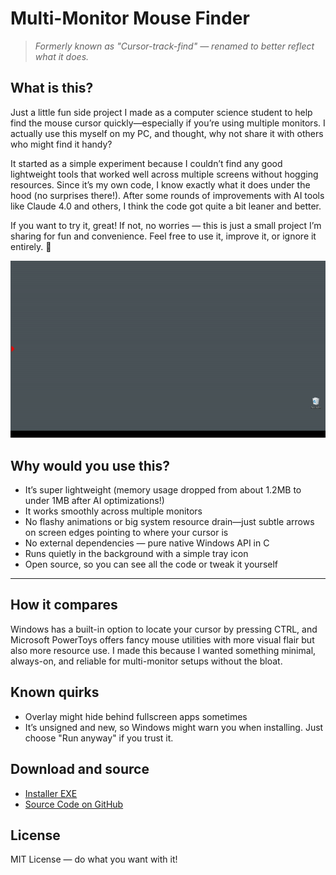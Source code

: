 # Multi-Monitor Mouse Finder

> *Formerly known as "Cursor-track-find" — renamed to better reflect what it does.*


## What is this?

Just a little fun side project I made as a computer science student to help find the mouse cursor quickly—especially if you’re using multiple monitors. I actually use this myself on my PC, and thought, why not share it with others who might find it handy?

It started as a simple experiment because I couldn’t find any good lightweight tools that worked well across multiple screens without hogging resources. Since it’s my own code, I know exactly what it does under the hood (no surprises there!). After some rounds of improvements with AI tools like Claude 4.0 and others, I think the code got quite a bit leaner and better.

If you want to try it, great! If not, no worries — this is just a small project I’m sharing for fun and convenience. Feel free to use it, improve it, or ignore it entirely. 🙂

![Demo](demo/Cursor_Find_and_Track_demo.gif)


## Why would you use this?

* It’s super lightweight (memory usage dropped from about 1.2MB to under 1MB after AI optimizations!)
* It works smoothly across multiple monitors
* No flashy animations or big system resource drain—just subtle arrows on screen edges pointing to where your cursor is
* No external dependencies — pure native Windows API in C
* Runs quietly in the background with a simple tray icon
* Open source, so you can see all the code or tweak it yourself

---

## How it compares

Windows has a built-in option to locate your cursor by pressing CTRL, and Microsoft PowerToys offers fancy mouse utilities with more visual flair but also more resource use. I made this because I wanted something minimal, always-on, and reliable for multi-monitor setups without the bloat.

## Known quirks

* Overlay might hide behind fullscreen apps sometimes
* It’s unsigned and new, so Windows might warn you when installing. Just choose "Run anyway" if you trust it.

## Download and source

* [Installer EXE](https://github.com/inspiringsource/Multi-Monitor-Mouse-Finder/releases/download/v1.2.1/Multi-Monitor-Mouse-Finder-Setup1.2.1.exe)
* [Source Code on GitHub](https://github.com/inspiringsource/Multi-Monitor-Mouse-Finder/archive/refs/tags/v1.2.1.zip)

## License

MIT License — do what you want with it!
